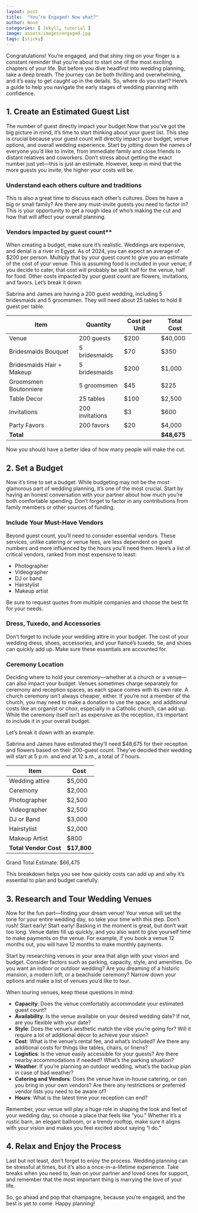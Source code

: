 ```yaml
---
layout: post
title:  "You’re Engaged! Now what?"
author: None
categories: [ Jekyll, tutorial ]
image: assets/images/engaged.jpg
tags: [sticky]
---
```


Congratulations! You’re engaged, and that shiny ring on your finger is a constant reminder that you’re about to start one of the most exciting chapters of your life. But before you dive headfirst into wedding planning, take a deep breath. The journey can be both thrilling and overwhelming, and it’s easy to get caught up in the details. So, where do you start? Here’s a guide to help you navigate the early stages of wedding planning with confidence.

## 1. Create an Estimated Guest List
The number of guest directly impact your budget
Now that you’ve got the big picture in mind, it’s time to start thinking about your guest list. This step is crucial because your guest count will directly impact your budget, venue options, and overall wedding experience. Start by jotting down the names of everyone you’d like to invite, from immediate family and close friends to distant relatives and coworkers. Don’t stress about getting the exact number just yet—this is just an estimate. However, keep in mind that the more guests you invite, the higher your costs will be.

### Understand each others culture and traditions
This is also a great time to discuss each other’s cultures. Does he have a big or small family? Are there any must-invite guests you need to factor in? This is your opportunity to get a rough idea of who’s making the cut and how that will affect your overall planning.

### Vendors impacted by guest count**
When creating a budget, make sure it’s realistic. Weddings are expensive, and denial is a river in Egypt. As of 2024, you can expect an average of $200 per person. Multiply that by your guest count to give you an estimate of the cost of your venue. This is assuming food is included in your venue; if you decide to cater, that cost will probably be split half for the venue, half for food. Other costs impacted by your guest count are flowers, invitations, and favors. Let’s break it down:

Sabrina and James are having a 200 guest wedding, including 5 bridesmaids and 5 groomsmen. They will need about 25 tables to hold 8 guest per table.

| **Item**                      | **Quantity**             | **Cost per Unit** | **Total Cost** |
|--------------------------------|--------------------------|------------------|----------------|
| Venue                          | 200 guests               | $200             | $40,000        |
| Bridesmaids Bouquet            | 5 bridesmaids            | $70              | $350           |
| Bridesmaids Hair + Makeup      | 5 bridesmaids            | $200             | $1,000         |
| Groomsmen Boutonniere          | 5 groomsmen              | $45              | $225           |
| Table Decor                    | 25 tables                | $100             | $2,500         |
| Invitations                    | 200 invitations          | $3               | $600           |
| Party Favors                   | 200 favors               | $20              | $4,000         |
| **Total**                      |                          |                  | **$48,675**    |


Now you should have a better idea of how many people will make the cut.

## 2. Set a Budget
Now it’s time to set a budget.
While budgeting may not be the most glamorous part of wedding planning, it’s one of the most crucial. Start by having an honest conversation with your partner about how much you’re both comfortable spending. Don’t forget to factor in any contributions from family members or other sources of funding.

### Include Your Must-Have Vendors
Beyond guest count, you’ll need to consider essential vendors. These services, unlike catering or venue fees, are less dependent on guest numbers and more influenced by the hours you’ll need them. Here’s a list of critical vendors, ranked from most expensive to least:

- Photographer
- Videographer
- DJ or band
- Hairstylist
- Makeup artist

Be sure to request quotes from multiple companies and choose the best fit for your needs.

### Dress, Tuxedo, and Accessories
Don’t forget to include your wedding attire in your budget. The cost of your wedding dress, shoes, accessories, and your fiancé’s tuxedo, tie, and shoes can quickly add up. Make sure these essentials are accounted for.

### Ceremony Location
Deciding where to hold your ceremony—whether at a church or a venue—can also impact your budget. Venues sometimes charge separately for ceremony and reception spaces, as each space comes with its own rate. A church ceremony isn’t always cheaper, either. If you’re not a member of the church, you may need to make a donation to use the space, and additional costs like an organist or choir, especially in a Catholic church, can add up. While the ceremony itself isn’t as expensive as the reception, it’s important to include it in your overall budget.

Let’s break it down with an example:

Sabrina and James have estimated they’ll need $48,675 for their reception and flowers based on their 200-guest count. They’ve decided their wedding will start at 5 p.m. and end at 12 a.m., a total of 7 hours.

| **Item**            | **Cost**  |
|---------------------|-----------|
| Wedding attire      | $5,000    |
| Ceremony            | $2,000    |
| Photographer        | $2,500    |
| Videographer        | $2,500    |
| DJ or Band          | $3,000    |
| Hairstylist         | $2,000    |
| Makeup Artist       | $800      |
| **Total Vendor Cost** | **$17,800** |


Grand Total Estimate: $66,475

This breakdown helps you see how quickly costs can add up and why it’s essential to plan and budget carefully.

## 3. Research and Tour Wedding Venues
Now for the fun part—finding your dream venue! Your venue will set the tone for your entire wedding day, so take your time with this step. Don’t rush! Start early! Start early! Basking in the moment is great, but don’t wait too long. Venue dates fill up quickly, and you also want to give yourself time to make payments on the venue. For example, if you book a venue 12 months out, you will have 12 months to make monthly payments.

Start by researching venues in your area that align with your vision and budget. Consider factors such as parking, capacity, style, and amenities. Do you want an indoor or outdoor wedding? Are you dreaming of a historic mansion, a modern loft, or a beachside ceremony? Narrow down your options and make a list of venues you’d like to tour.

When touring venues, keep these questions in mind:

- **Capacity**: Does the venue comfortably accommodate your estimated guest count?
- **Availability**: Is the venue available on your desired wedding date? If not, are you flexible with your date?
- **Style**: Does the venue’s aesthetic match the vibe you’re going for? Will it require a lot of additional décor to achieve your vision?
- **Cost**: What is the venue’s rental fee, and what’s included? Are there any additional costs for things like tables, chairs, or linens?
- **Logistics**: Is the venue easily accessible for your guests? Are there nearby accommodations if needed? What’s the parking situation?
- **Weather**: If you’re planning an outdoor wedding, what’s the backup plan in case of bad weather?
- **Catering and Vendors**: Does the venue have in-house catering, or can you bring in your own vendors? Are there any restrictions or preferred vendor lists you need to be aware of?
- **Hours**: What is the latest time your reception can end?

Remember, your venue will play a huge role in shaping the look and feel of your wedding day, so choose a place that feels like “you.” Whether it’s a rustic barn, an elegant ballroom, or a trendy rooftop, make sure it aligns with your vision and makes you feel excited about saying “I do.”

## 4. Relax and Enjoy the Process
Last but not least, don’t forget to enjoy the process. Wedding planning can be stressful at times, but it’s also a once-in-a-lifetime experience. Take breaks when you need to, lean on your partner and loved ones for support, and remember that the most important thing is marrying the love of your life.

So, go ahead and pop that champagne, because you’re engaged, and the best is yet to come. Happy planning!